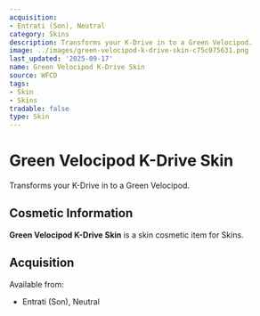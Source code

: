 ```yaml
---
acquisition:
- Entrati (Son), Neutral
category: Skins
description: Transforms your K-Drive in to a Green Velocipod.
image: ../images/green-velocipod-k-drive-skin-c75c075631.png
last_updated: '2025-09-17'
name: Green Velocipod K-Drive Skin
source: WFCD
tags:
- Skin
- Skins
tradable: false
type: Skin
---
```


# Green Velocipod K-Drive Skin

Transforms your K-Drive in to a Green Velocipod.

## Cosmetic Information

**Green Velocipod K-Drive Skin** is a skin cosmetic item for Skins.

## Acquisition

Available from:
- Entrati (Son), Neutral

